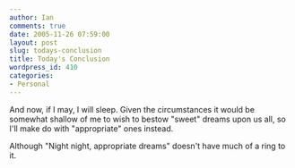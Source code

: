 ```yaml
---
author: Ian
comments: true
date: 2005-11-26 07:59:00
layout: post
slug: todays-conclusion
title: Today's Conclusion
wordpress_id: 410
categories:
- Personal
---
```


And now, if I may, I will sleep.  Given the circumstances it would be somewhat shallow of me to wish to bestow "sweet" dreams upon us all, so I'll make do with "appropriate" ones instead.  

Although "Night night, appropriate dreams" doesn't have much of a ring to it.
